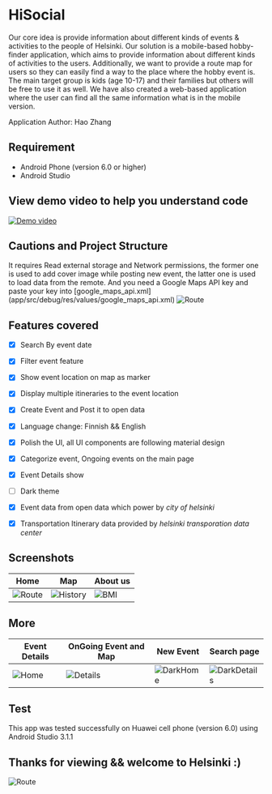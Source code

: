 # HiSocial

Our core idea is provide information about different kinds of events & activities to the people of Helsinki. Our solution is a mobile-based hobby-finder application, which aims to provide information about different kinds of activities to the users. Additionally, we want to provide a route map for users so they can easily find a way to the place where the hobby event is. The main target group is kids (age 10-17) and their families but others will be free to use it as well. We have also created a web-based application where the user can find all the same information what is in the mobile version. 

Application Author: Hao Zhang

## Requirement
- Android Phone (version 6.0 or higher)
- Android Studio

## View demo video to help you understand code
[![Demo video](https://i.imgur.com/O7ZHJcd.png)](https://youtu.be/NJ68TX6HA5Q?list=UU81qa4UW7JBl0wKYlsCR08w)


## Cautions and Project Structure
It requires Read external storage and Network permissions, the former one is used to add cover image while posting new event, the latter one is used to load data from the remote. And you need a Google Maps API key and paste your key into [google_maps_api.xml] (app/src/debug/res/values/google_maps_api.xml)
![Route](https://i.imgur.com/y9e5Pyx.png)

## Features covered
- [x] Search By event date
- [x] Filter event feature
- [x] Show event location on map as marker
- [x] Display multiple itineraries to the event location
- [x] Create Event and Post it to open data
- [x] Language change: Finnish && English
- [x] Polish the UI, all UI components are following material design
- [x] Categorize event, Ongoing events on the main page
- [x] Event Details show 
- [ ] Dark theme
- [x] Event data from open data which power by *city of helsinki*
- [x] Transportation Itinerary data provided by *helsinki transporation data center*


## Screenshots
|                    Home                     |                  Map               |                  About us               |   
| ------------------------------------------- |--------------------------------------------|--------------------------------------------|
|![Route](https://i.imgur.com/0tnUKVU.gif)     |![History](https://i.imgur.com/mXWenmW.gif)|![BMI](https://i.imgur.com/MrZoDCP.gif)|

## More
|                    Event Details                    |                  OnGoing Event and Map                   |                  New Event               |                  Search page               |      
| ------------------------------------------- |--------------------------------------------|-----------------------------------------|-----------------------------------------|
|![Home](https://i.imgur.com/Gh6xGhc.gif)     |![Details](https://i.imgur.com/yBqkMmT.gif) |![DarkHome](https://i.imgur.com/8nXmxOH.gif)|![DarkDetails](https://i.imgur.com/r5lhPPo.gif)|


## Test
This app was tested successfully on Huawei cell phone (version 6.0) using Android Studio 3.1.1

## Thanks for viewing && welcome to Helsinki :)
![Route](https://i.imgur.com/npIjq1g.jpg)

